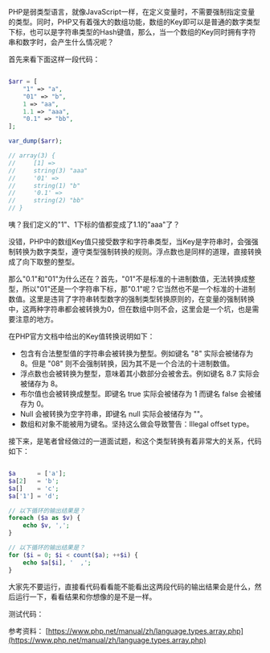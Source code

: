 PHP是弱类型语言，就像JavaScript一样，在定义变量时，不需要强制指定变量的类型。同时，PHP又有着强大的数组功能，数组的Key即可以是普通的数字类型下标，也可以是字符串类型的Hash键值，那么，当一个数组的Key同时拥有字符串和数字时，会产生什么情况呢？

首先来看下面这样一段代码：

```php

$arr = [
    "1" => "a",
    "01" => "b",
    1 => "aa",
    1.1 => "aaa",
    "0.1" => "bb",
];

var_dump($arr);

// array(3) {
//     [1] =>
//     string(3) "aaa"
//     '01' =>
//     string(1) "b"
//     '0.1' =>
//     string(2) "bb"
// }
```

咦？我们定义的"1"、1下标的值都变成了1.1的"aaa"了？

没错，PHP中的数组Key值只接受数字和字符串类型，当Key是字符串时，会强强制转换为数字类型，遵守类型强制转换的规则。浮点数也是同样的道理，直接转换成了向下取整的整型。

那么"0.1"和"01"为什么还在？首先，"01"不是标准的十进制数值，无法转换成整型，所以"01"还是一个字符串下标，那"0.1"呢？它当然也不是一个标准的十进制数值。这里是违背了字符串转型数字的强制类型转换原则的，在变量的强制转换中，这两种字符串都会被转换为0，但在数组中则不会，这里会是一个坑，也是需要注意的地方。

在PHP官方文档中给出的Key值转换说明如下：

- 包含有合法整型值的字符串会被转换为整型。例如键名 "8" 实际会被储存为 8。但是 "08" 则不会强制转换，因为其不是一个合法的十进制数值。
- 浮点数也会被转换为整型，意味着其小数部分会被舍去。例如键名 8.7 实际会被储存为 8。
- 布尔值也会被转换成整型。即键名 true 实际会被储存为 1 而键名 false 会被储存为 0。
- Null 会被转换为空字符串，即键名 null 实际会被储存为 ""。
- 数组和对象不能被用为键名。坚持这么做会导致警告：Illegal offset type。

接下来，是笔者曾经做过的一道面试题，和这个类型转换有着非常大的关系，代码如下：

```php

$a      = ['a'];
$a[2]   = 'b';
$a[]    = 'c';
$a['1'] = 'd';

// 以下循环的输出结果是？
foreach ($a as $v) {
	echo $v, ',';
}

// 以下循环的输出结果是？
for ($i = 0; $i < count($a); ++$i) {
	echo $a[$i], '  ,';
}

```

大家先不要运行，直接看代码看看能不能看出这两段代码的输出结果会是什么，然后运行一下，看看结果和你想像的是不是一样。

测试代码：
[]()

参考资料：
[https://www.php.net/manual/zh/language.types.array.php](https://www.php.net/manual/zh/language.types.array.php)